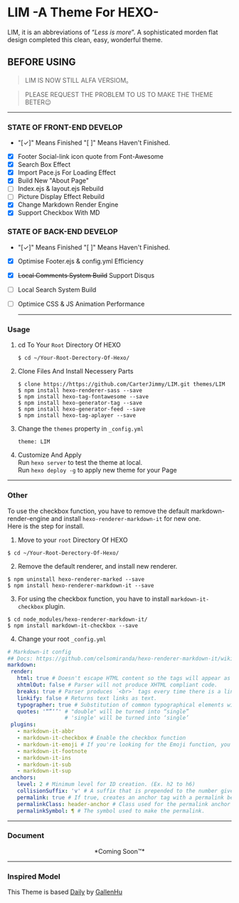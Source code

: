 # LIM -A Theme For HEXO-
LIM, it is an abbreviations of “_Less is more_”. A sophisticated morden flat design completed this clean, easy, wonderful theme.

## **BEFORE USING**
>LIM IS NOW STILL ALFA VERSIOM。

> PLEASE REQUEST THE PROBLEM TO US TO MAKE THE THEME BETER😉

***

 ### STATE OF FRONT-END DEVELOP
 - "[✓]" Means Finished "[ ]" Means Haven't Finished.   

- [x] Footer Social-link icon quote from Font-Awesome
- [x] Search Box Effect
- [x] Import Pace.js For Loading Effect
- [x] Build New "About Page"
- [ ] Index.ejs & layout.ejs Rebuild
- [ ] Picture Display Effect Rebuild
- [x] Change Markdown Render Engine
- [x] Support Checkbox With MD

### STATE OF BACK-END DEVELOP
 - "[✓]" Means Finished "[ ]" Means Haven't Finished.

- [x] Optimise Footer.ejs & config.yml Efficiency
- [x] ~~Local Comments System Build~~ Support Disqus
- [ ] Local Search System Build
- [ ] Optimice CSS & JS Animation Performance    

  ***   

### Usage
1. cd To Your `Root` Directory Of HEXO   

   `$ cd ~/Your-Root-Derectory-Of-Hexo/`

2. Clone Files And Install Necessery Parts    

   `$ clone https://https://github.com/CarterJimmy/LIM.git themes/LIM`   
   `$ npm install hexo-renderer-sass --save`  
   `$ npm install hexo-tag-fontawesome --save`    
   `$ npm install hexo-generator-tag --save`    
   `$ npm install hexo-generator-feed --save`    
   `$ npm install hexo-tag-aplayer --save`

3. Change the `themes` property in `_config.yml`     

   `theme: LIM`

4. Customize And Apply    
Run `hexo server` to test the theme at local.    
Run `hexo deploy -g` to apply new theme for your Page

***

### Other
To use the checkbox function, you have to remove the default markdown-render-engine and install `hexo-renderer-markdown-it` for new one.   
Here is the step for install.

1. Move to your `root` Directory Of HEXO

  `$ cd ~/Your-Root-Derectory-Of-Hexo/`

2. Remove the default renderer, and install new renderer.

  `$ npm uninstall hexo-renderer-marked --save`   
  `$ npm install hexo-renderer-markdown-it --save`

3. For using the checkbox function, you have to install `markdown-it-checkbox` plugin.

  `$ cd node_modules/hexo-renderer-markdown-it/`    
  `$ npm install markdown-it-checkbox --save`

4. Change your root `_config.yml`

 ```yaml
 # Markdown-it config
## Docs: https://github.com/celsomiranda/hexo-renderer-markdown-it/wiki
markdown:
  render:
    html: true # Doesn't escape HTML content so the tags will appear as html.
    xhtmlOut: false # Parser will not produce XHTML compliant code.
    breaks: true # Parser produces `<br>` tags every time there is a line break in the source document.
    linkify: false # Returns text links as text.
    typographer: true # Substitution of common typographical elements will take place.
    quotes: '“”‘’' # "double" will be turned into “single”
                   # 'single' will be turned into ‘single’
  plugins:
    - markdown-it-abbr
    - markdown-it-checkbox # Enable the checkbox function
    - markdown-it-emoji # If you're looking for the Emoji function, you have to install this plugin
    - markdown-it-footnote
    - markdown-it-ins
    - markdown-it-sub
    - markdown-it-sup
  anchors:
    level: 2 # Minimum level for ID creation. (Ex. h2 to h6)
    collisionSuffix: 'v' # A suffix that is prepended to the number given if the ID is repeated.
    permalink: true # If true, creates an anchor tag with a permalink besides the heading.
    permalinkClass: header-anchor # Class used for the permalink anchor tag.
    permalinkSymbol: ¶ # The symbol used to make the permalink.
 ```    

***

### Document

<div style="text-align: center;">
*Coming Soon™*
</div>

***

### Inspired Model
This Theme is based [Daily](https://github.com/GallenHu/hexo-theme-Daily) by [GallenHu](https://github.com/GallenHu)
